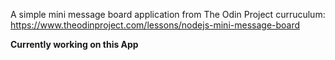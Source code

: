 A simple mini message board application from The Odin Project curruculum: https://www.theodinproject.com/lessons/nodejs-mini-message-board

**Currently working on this App**